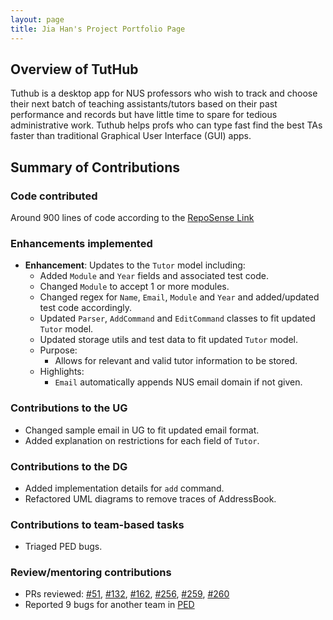 ```yaml
---
layout: page
title: Jia Han's Project Portfolio Page
---
```


## Overview of TutHub
Tuthub is a desktop app for NUS professors who wish to track and choose their next batch of teaching assistants/tutors based on their past performance and records but have little time to spare for tedious administrative work. Tuthub helps profs who can type fast find the best TAs faster than traditional Graphical User Interface (GUI) apps.

## Summary of Contributions

### Code contributed
Around 900 lines of code according to the [RepoSense Link](https://nus-cs2103-ay2223s1.github.io/tp-dashboard/?search=jia-han&breakdown=true)

### Enhancements implemented

- **Enhancement**: Updates to the `Tutor` model including:
  - Added `Module` and `Year` fields and associated test code.
  - Changed `Module` to accept 1 or more modules.
  - Changed regex for `Name`, `Email`, `Module` and `Year` and added/updated test code accordingly.
  - Updated `Parser`, `AddCommand` and `EditCommand` classes to fit updated `Tutor` model.
  - Updated storage utils and test data to fit updated `Tutor` model.
  - Purpose:
    - Allows for relevant and valid tutor information to be stored.
  - Highlights:
    - `Email` automatically appends NUS email domain if not given.


### Contributions to the UG

- Changed sample email in UG to fit updated email format.
- Added explanation on restrictions for each field of `Tutor`.

### Contributions to the DG

- Added implementation details for `add` command.
- Refactored UML diagrams to remove traces of AddressBook.

### Contributions to team-based tasks

- Triaged PED bugs.

### Review/mentoring contributions
- PRs reviewed: [#51](https://github.com/AY2223S1-CS2103T-T15-3/tp/pull/51), [#132](https://github.com/AY2223S1-CS2103T-T15-3/tp/pull/132), [#162](https://github.com/AY2223S1-CS2103T-T15-3/tp/pull/162), [#256](https://github.com/AY2223S1-CS2103T-T15-3/tp/pull/256), [#259](https://github.com/AY2223S1-CS2103T-T15-3/tp/pull/259), [#260](https://github.com/AY2223S1-CS2103T-T15-3/tp/pull/260)
- Reported 9 bugs for another team in [PED](https://github.com/jia-han/ped)